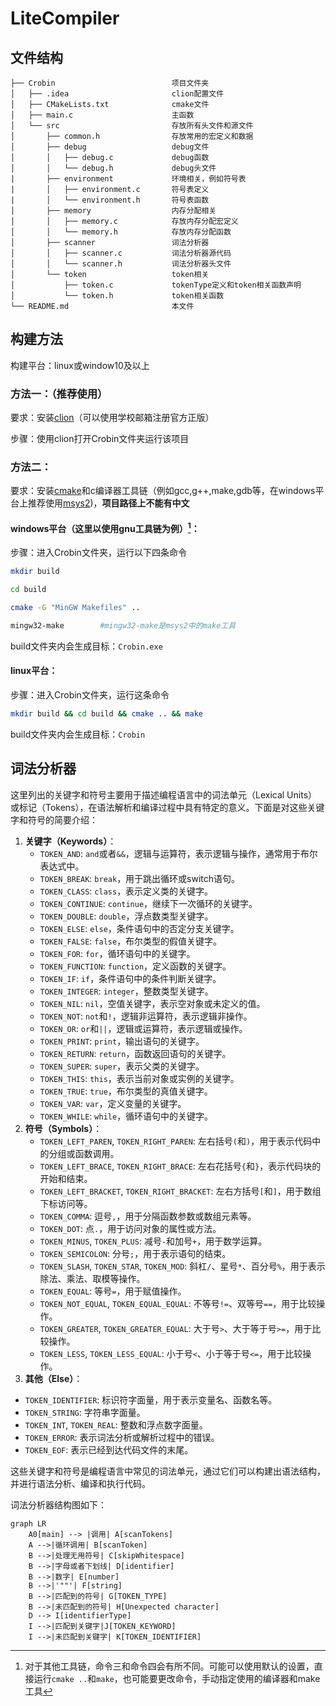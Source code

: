 # LiteCompiler

## 文件结构

```
├── Crobin                          项目文件夹
│   ├── .idea                       clion配置文件
│   ├── CMakeLists.txt              cmake文件
│   ├── main.c                      主函数
│   └── src                         存放所有头文件和源文件
│       ├── common.h                存放常用的宏定义和数据
│       ├── debug                   debug文件
│       │   ├── debug.c             debug函数
│       │   └── debug.h             debug头文件
|		├── environment             环境相关，例如符号表
|		│   ├── environment.c       符号表定义
|		│   └── environment.h       符号表函数
│       ├── memory                  内存分配相关
│       │   ├── memory.c            存放内存分配宏定义
│       │   └── memory.h            存放内存分配函数
│       ├── scanner                 词法分析器
│       │   ├── scanner.c           词法分析器源代码
│       │   └── scanner.h           词法分析器头文件
│       └── token                   token相关
│           ├── token.c             tokenType定义和token相关函数声明
│           └── token.h             token相关函数
└── README.md                       本文件

```

## 构建方法

构建平台：linux或window10及以上

### 方法一：（推荐使用）

要求：安装[clion](https://www.jetbrains.com/clion/)（可以使用学校邮箱注册官方正版）

步骤：使用clion打开Crobin文件夹运行该项目

### 方法二：

要求：安装[cmake](https://cmake.org/)和c编译器工具链（例如gcc,g++,make,gdb等，在windows平台上推荐使用[msys2](https://code.visualstudio.com/docs/cpp/config-mingw#_installing-the-mingww64-toolchain))，**项目路径上不能有中文**

#### windows平台（这里以使用gnu工具链为例）[^1]：

步骤：进入Crobin文件夹，运行以下四条命令

```sh
mkdir build
```

```sh
cd build
```

```sh
cmake -G "MinGW Makefiles" ..
```

```sh
mingw32-make        #mingw32-make是msys2中的make工具
```

build文件夹内会生成目标：`Crobin.exe`

#### linux平台：

步骤：进入Crobin文件夹，运行这条命令

```sh
mkdir build && cd build && cmake .. && make
```

build文件夹内会生成目标：`Crobin`

## 词法分析器

这里列出的关键字和符号主要用于描述编程语言中的词法单元（Lexical Units）或标记（Tokens），在语法解析和编译过程中具有特定的意义。下面是对这些关键字和符号的简要介绍：

1. **关键字（Keywords）**：
   - `TOKEN_AND`: `and`或者`&&`，逻辑与运算符，表示逻辑与操作，通常用于布尔表达式中。
   - `TOKEN_BREAK`: `break`，用于跳出循环或switch语句。
   - `TOKEN_CLASS`: `class`，表示定义类的关键字。
   - `TOKEN_CONTINUE`: `continue`，继续下一次循环的关键字。
   - `TOKEN_DOUBLE`: `double`，浮点数类型关键字。
   - `TOKEN_ELSE`: `else`，条件语句中的否定分支关键字。
   - `TOKEN_FALSE`: `false`，布尔类型的假值关键字。
   - `TOKEN_FOR`: `for`，循环语句中的关键字。
   - `TOKEN_FUNCTION`: `function`，定义函数的关键字。
   - `TOKEN_IF`: `if`，条件语句中的条件判断关键字。
   - `TOKEN_INTEGER`: `integer`，整数类型关键字。
   - `TOKEN_NIL`: `nil`，空值关键字，表示空对象或未定义的值。
   - `TOKEN_NOT`: `not`和`!`，逻辑非运算符，表示逻辑非操作。
   - `TOKEN_OR`: `or`和`||`，逻辑或运算符，表示逻辑或操作。
   - `TOKEN_PRINT`: `print`，输出语句的关键字。
   - `TOKEN_RETURN`: `return`，函数返回语句的关键字。
   - `TOKEN_SUPER`: `super`，表示父类的关键字。
   - `TOKEN_THIS`: `this`，表示当前对象或实例的关键字。
   - `TOKEN_TRUE`: `true`，布尔类型的真值关键字。
   - `TOKEN_VAR`: `var`，定义变量的关键字。
   - `TOKEN_WHILE`: `while`，循环语句中的关键字。
2. **符号（Symbols）**：
   - `TOKEN_LEFT_PAREN`, `TOKEN_RIGHT_PAREN`: 左右括号`(`和`)`，用于表示代码中的分组或函数调用。
   - `TOKEN_LEFT_BRACE`, `TOKEN_RIGHT_BRACE`: 左右花括号`{`和`}`，表示代码块的开始和结束。
   - `TOKEN_LEFT_BRACKET`, `TOKEN_RIGHT_BRACKET`: 左右方括号`[`和`]`，用于数组下标访问等。
   - `TOKEN_COMMA`: 逗号`,`，用于分隔函数参数或数组元素等。
   - `TOKEN_DOT`: 点`.`，用于访问对象的属性或方法。
   - `TOKEN_MINUS`, `TOKEN_PLUS`: 减号`-`和加号`+`，用于数学运算。
   - `TOKEN_SEMICOLON`: 分号`;`，用于表示语句的结束。
   - `TOKEN_SLASH`, `TOKEN_STAR`, `TOKEN_MOD`: 斜杠`/`、星号`*`、百分号`%`，用于表示除法、乘法、取模等操作。
   - `TOKEN_EQUAL`: 等号`=`，用于赋值操作。
   - `TOKEN_NOT_EQUAL`, `TOKEN_EQUAL_EQUAL`: 不等号`!=`、双等号`==`，用于比较操作。
   - `TOKEN_GREATER`, `TOKEN_GREATER_EQUAL`: 大于号`>`、大于等于号`>=`，用于比较操作。
   - `TOKEN_LESS`, `TOKEN_LESS_EQUAL`: 小于号`<`、小于等于号`<=`，用于比较操作。
3.  **其他（Else）**：
   - `TOKEN_IDENTIFIER`: 标识符字面量，用于表示变量名、函数名等。
   - `TOKEN_STRING`: 字符串字面量。
   - `TOKEN_INT`, `TOKEN_REAL`: 整数和浮点数字面量。
   - `TOKEN_ERROR`: 表示词法分析或解析过程中的错误。
   - `TOKEN_EOF`: 表示已经到达代码文件的末尾。

这些关键字和符号是编程语言中常见的词法单元，通过它们可以构建出语法结构，并进行语法分析、编译和执行代码。



词法分析器结构图如下：

```mermaid
graph LR
	A0[main] --> |调用| A[scanTokens]
    A -->|循环调用| B[scanToken]
    B -->|处理无用符号| C[skipWhitespace]
    B -->|字母或者下划线| D[identifier]
    B -->|数字| E[number]
    B -->|'""'| F[string]
    B -->|匹配到的符号| G[TOKEN_TYPE]
    B -->|未匹配到的符号| H[Unexpected character]
    D --> I[identifierType]
    I -->|匹配到关键字|J[TOKEN_KEYWORD]
    I -->|未匹配到关键字| K[TOKEN_IDENTIFIER]
```

[^1]: 对于其他工具链，命令三和命令四会有所不同。可能可以使用默认的设置，直接运行`cmake ..`和`make`，也可能要更改命令，手动指定使用的编译器和make工具

